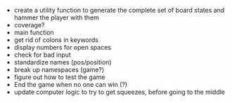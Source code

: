* create a utility function to generate the complete set of board states and hammer the player with them
* coverage?
* main function
* get rid of colons in keywords
* display numbers for open spaces
* check for bad input
* standardize names (pos/position)
* break up namespaces (game?)
* figure out how to test the game
* End the game when no one can win (?)
* update computer logic to try to get squeezes, before going to the middle
